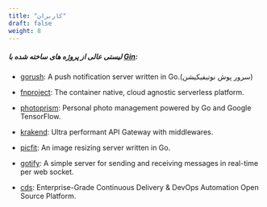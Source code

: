 ```yaml
---
title: "کاربران"
draft: false
weight: 8
---
```


##### لیستی عالی از پروژه های ساخته شده با [Gin](https://github.com/gin-gonic/gin):

- [gorush](https://github.com/appleboy/gorush): A push notification server written in Go.(سرور پوش نوتیفیکیشن)

- [fnproject](https://github.com/fnproject/fn): The container native, cloud agnostic serverless platform.

- [photoprism](https://github.com/photoprism/photoprism): Personal photo management powered by Go and Google TensorFlow.

- [krakend](https://github.com/devopsfaith/krakend): Ultra performant API Gateway with middlewares.

- [picfit](https://github.com/thoas/picfit): An image resizing server written in Go.

- [gotify](https://github.com/gotify/server): A simple server for sending and receiving messages in real-time per web socket.

- [cds](https://github.com/ovh/cds): Enterprise-Grade Continuous Delivery & DevOps Automation Open Source Platform.
